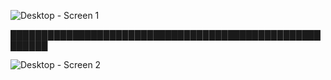 ![Desktop - Screen 1](https://github.com/user-attachments/assets/89e4bf8d-1cf9-4683-8ceb-a49e9f93fd3d)


████████████████████████████████████████████████████████


![Desktop - Screen 2](https://github.com/user-attachments/assets/3edb0fdb-2094-4ffd-a11c-5d69604fc081)
